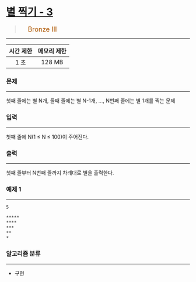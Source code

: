 # [별 찍기 - 3](https://www.acmicpc.net/problem/2440)

> <img src="https://d2gd6pc034wcta.cloudfront.net/tier/3.svg" width="16" heigth="21" style = "vertical-align: middle;"/>&nbsp;<span style="font-size: 18px; color: #ad5600;">Bronze III</span>

***

<div align="center">

|시간 제한|메모리 제한|
|:---:|:---:|
|1 초 |128 MB|

</div>

### 문제

***

첫째 줄에는 별 N개, 둘째 줄에는 별 N-1개, ..., N번째 줄에는 별 1개를 찍는 문제

### 입력

***

첫째 줄에 N(1 ≤ N ≤ 100)이 주어진다.

### 출력

***

첫째 줄부터 N번째 줄까지 차례대로 별을 출력한다.

### 예제 1

***

```
5
```

```
*****
****
***
**
*
```

### 알고리즘 분류

***

* 구현

